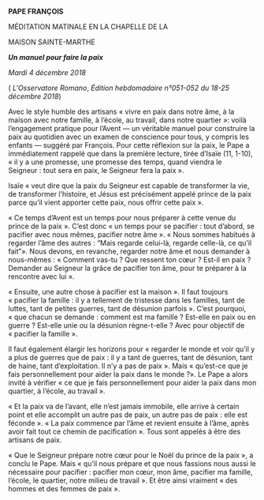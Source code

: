 **PAPE FRANÇOIS**

MÉDITATION MATINALE EN LA CHAPELLE DE LA

MAISON SAINTE-MARTHE

***Un manuel pour faire la paix***

*Mardi 4 décembre 2018*

( *L'Osservatore Romano*, *Édition hebdomadaire n°051-052 du 18-25 décembre 2018*)

Avec le style humble des artisans « vivre en paix dans notre âme, à la maison avec notre famille, à l’école, au travail, dans notre quartier »: voilà l’engagement pratique pour l’Avent — un véritable manuel pour construire la paix au quotidien avec un examen de conscience pour tous, y compris les enfants — suggéré par François. Pour cette réflexion sur la paix, le Pape a immédiatement rappelé que dans la première lecture, tirée d’Isaïe (11, 1-10), « il y a une promesse, une promesse des temps, quand viendra le Seigneur : tout sera en paix, le Seigneur fera la paix ».

Isaïe « veut dire que la paix du Seigneur est capable de transformer la vie, de transformer l’histoire, et Jésus est précisément appelé prince de la paix parce qu’il vient apporter cette paix, nous offrir cette paix ».

« Ce temps d’Avent est un temps pour nous préparer à cette venue du prince de la paix ». C’est donc « un temps pour se pacifier : tout d’abord, se pacifier avec nous mêmes, pacifier notre âme ». « Nous sommes habitués à regarder l’âme des autres : “Mais regarde celui-là, regarde celle-là, ce qu’il fait”». Nous devons, en revanche, regarder notre âme et nous demander à nous-mêmes : « Comment vas-tu ? Que ressent ton cœur ? Est-il en paix ? Demander au Seigneur la grâce de pacifier ton âme, pour te préparer à la rencontre avec lui ».

« Ensuite, une autre chose à pacifier est la maison ». Il faut toujours « pacifier la famille : il y a tellement de tristesse dans les familles, tant de luttes, tant de petites guerres, tant de désunion parfois ». C’est pourquoi, « que chacun se demande : comment est ma famille ? Est-elle en paix ou en guerre ? Est-elle unie ou la désunion règne-t-elle ? Avec pour objectif de « pacifier la famille ».

Il faut également élargir les horizons pour « regarder le monde et voir qu’il y a plus de guerres que de paix : il y a tant de guerres, tant de désunion, tant de haine, tant d’exploitation. Il n’y a pas de paix ». Mais « qu’est-ce que je fais personnellement pour aider la paix dans le monde ?». Le Pape a alors invité à vérifier « ce que je fais personnellement pour aider la paix dans mon quartier, à l’école, au travail ».

« Et la paix va de l’avant, elle n’est jamais immobile, elle arrive à certain point et elle accomplit un autre pas de paix, un autre pas de paix : elle est féconde ». « La paix commence par l’âme et revient ensuite à l’âme, après avoir fait tout ce chemin de pacification ». Tous sont appelés à être des artisans de paix.

« Que le Seigneur prépare notre cœur pour le Noël du prince de la paix », a conclu le Pape. Mais « qu’il nous prépare et que nous fassions nous aussi le nécessaire pour pacifier : pacifier mon cœur, mon âme, pacifier ma famille, l’école, le quartier, notre milieu de travail ». Et être ainsi vraiment « des hommes et des femmes de paix ».